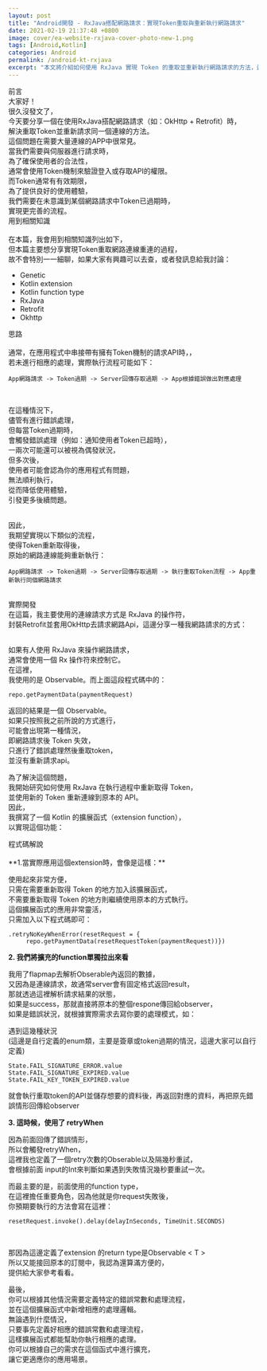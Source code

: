 ```yaml
---
layout: post
title: "Android開發 - RxJava搭配網路請求：實現Token重取與重新執行網路請求"
date: 2021-02-19 21:37:48 +0800
image: cover/ea-website-rxjava-cover-photo-new-1.png
tags: [Android,Kotlin]
categories: Android
permalink: /android-kt-rxjava
excerpt: "本文將介紹如何使用 RxJava 實現 Token 的重取並重新執行網路請求的方法，這將有助於提升應用程式的使用體驗"
---
```


<div class="c-border-main-title-2">前言</div>
大家好！<br>
很久沒發文了，<br>
今天要分享一個在使用RxJava搭配網路請求（如：OkHttp + Retrofit）時，<br>
解決重取Token並重新請求同一個連線的方法。<br>
這個問題在需要大量連線的APP中很常見。<br>
當我們需要與伺服器進行請求時，<br>
為了確保使用者的合法性，<br>
通常會使用Token機制來驗證登入或存取API的權限。<br>
而Token通常有有效期限，<br>
為了提供良好的使用體驗，<br>
我們需要在未意識到某個網路請求中Token已過期時，<br>
實現更完善的流程。<br>

<div class="c-border-content-title-4">用到相關知識</div><br>
在本篇，我會用到相關知識列出如下，<br>
但本篇主要想分享實現Token重取網路連線重連的過程，<br>
故不會特別一一細聊，如果大家有興趣可以去查，或者發訊息給我討論：

* Genetic
* Kotlin extension
* Kotlin function type
* RxJava
* Retrofit
* Okhttp

<div class="c-border-main-title-2">思路</div>

<br>
通常，在應用程式中串接帶有擁有Token機制的請求API時，，<br>
若未進行相應的處理，實際執行流程可能如下：

```
App網路請求 -> Token過期 -> Server回傳存取過期 -> App根據錯誤做出對應處理
```
<br>

在這種情況下，<br>
儘管有進行錯誤處理，<br>
但每當Token過期時，<br>
會觸發錯誤處理（例如：通知使用者Token已超時），<br>
一兩次可能還可以被視為偶發狀況，<br>
但多次後，<br>
使用者可能會認為你的應用程式有問題，<br>
無法順利執行，<br>
從而降低使用體驗，<br>引發更多後續問題。<br><br>

因此，<br>
我期望實現以下類似的流程，<br>
使得Token重新取得後，<br>
原始的網路連線能夠重新執行：<br>

```
App網路請求 -> Token過期 -> Server回傳存取過期 -> 執行重取Token流程 -> App重新執行同個網路請求
```
<br>

<div class="c-border-main-title-2">實際開發</div>
在這篇，我主要使用的連線請求方式是 RxJava 的操作符，<br>
封裝Retrofit並套用OkHttp去請求網路Api，這邊分享一種我網路請求的方式：<br>

<script src="https://gist.github.com/KuanChunChen/5724788a6a2efa973eb31b497ffb65df.js"></script><br>


如果有人使用 RxJava 來操作網路請求，<br>
通常會使用一個 Rx 操作符來控制它。<br>
在這裡，<br>
我使用的是 Observable。而上面這段程式碼中的：<br>

```
repo.getPaymentData(paymentRequest)
```


返回的結果是一個 Observable。<br>
如果只按照我之前所說的方式進行，<br>
可能會出現第一種情況，<br>
即網路請求後 Token 失效，<br>
只進行了錯誤處理然後重取token，<br>
並沒有重新請求api。<br>

為了解決這個問題，<br>
我開始研究如何使用 RxJava 在執行過程中重新取得 Token，<br>
並使用新的 Token 重新連線到原本的 API。<br>
因此，<br>
我撰寫了一個 Kotlin 的擴展函式（extension function），<br>
以實現這個功能：<br>

<script src="https://gist.github.com/KuanChunChen/889f4e67cf5edae25cffc006a25032dd.js"></script>

<div class="c-border-content-title-4">程式碼解說</div><br>
**1.當實際應用這個extension時，會像是這樣：**<br>

<script src="https://gist.github.com/KuanChunChen/8ef1124c7d67d02b7e3024fc56735bc8.js"></script>
使用起來非常方便，<br>
只需在需要重新取得 Token 的地方加入該擴展函式，<br>
不需要重新取得 Token 的地方則繼續使用原本的方式執行。<br>
這個擴展函式的應用非常靈活，<br>
只需加入以下程式碼即可：<br>

```
.retryNoKeyWhenError(resetRequest = {                       
     repo.getPaymentData(resetRequestToken(paymentRequest))})
```

**2. 我們將擴充的function單獨拉出來看**

我用了flapmap去解析Obserable<T>內返回的數據，<br>
又因為是連線請求，故通常server會有固定格式返回result，<br>
那就透過這裡解析請求結果的狀態，<br>
如果是success，那就直接將原本的整個respone傳回給observer，<br>
如果是錯誤狀況，就根據實際需求去寫你要的處理模式，如：<br>

遇到這幾種狀況<br>
 (這邊是自行定義的enum類，主要是簽章或token過期的情況，這邊大家可以自行定義)<br>

 ```
 State.FAIL_SIGNATURE_ERROR.value
 State.FAIL_SIGNATURE_EXPIRED.value
 State.FAIL_KEY_TOKEN_EXPIRED.value
 ```
 就會執行重取token的API並儲存想要的資料後，再返回對應的資料，再把原先錯誤情形回傳給observer


 **3. 這時候，使用了 retryWhen**

 因為前面回傳了錯誤情形，<br>
 所以會觸發retryWhen，<br>
 這裡我也定義了一個retry次數的Obserable以及隔幾秒重試，<br>
 會根據前面 input的Int來判斷如果遇到失敗情況幾秒要重試一次。<br>

而最主要的是，前面使用的function type，<br>
在這裡擔任重要角色，因為他就是你request失敗後，<br>
你預期要執行的方法會寫在這裡：<br>
```
resetRequest.invoke().delay(delayInSeconds, TimeUnit.SECONDS)
```
<br>

那因為這邊定義了extension 的return type是Observable < T >
<br>
所以又能接回原本的訂閱中，我認為還算滿方便的，<br>
提供給大家參考看看。<br>

最後，<br>
你可以根據其他情況需要定義特定的錯誤常數和處理流程，<br>
並在這個擴展函式中新增相應的處理邏輯。<br>
無論遇到什麼情況，<br>
只要事先定義好相應的錯誤常數和處理流程，<br>
這樣擴展函式都能幫助你執行相應的處理。<br>
你可以根據自己的需求在這個函式中進行擴充，<br>
讓它更適應你的應用場景。<br>
